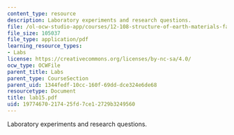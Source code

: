 ```yaml
---
content_type: resource
description: Laboratory experiments and research questions.
file: /ol-ocw-studio-app/courses/12-108-structure-of-earth-materials-fall-2004/19774670217425fd7ce12729b3249560_lab15.pdf
file_size: 105037
file_type: application/pdf
learning_resource_types:
- Labs
license: https://creativecommons.org/licenses/by-nc-sa/4.0/
ocw_type: OCWFile
parent_title: Labs
parent_type: CourseSection
parent_uid: 1344fedf-10cc-160f-69dd-dce324e6de68
resourcetype: Document
title: lab15.pdf
uid: 19774670-2174-25fd-7ce1-2729b3249560
---
```

Laboratory experiments and research questions.